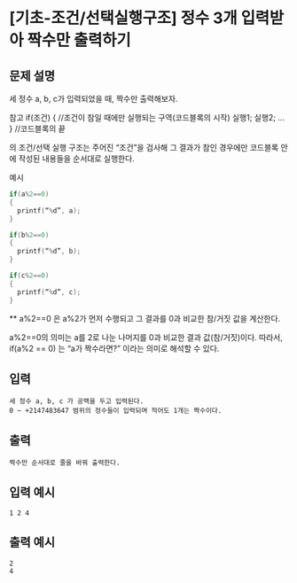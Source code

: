 # [기초-조건/선택실행구조] 정수 3개 입력받아 짝수만 출력하기

## 문제 설명
세 정수 a, b, c가 입력되었을 때, 짝수만 출력해보자.


참고
if(조건)
{ //조건이 참일 때에만 실행되는 구역(코드블록의 시작)
  실행1;
  실행2;
  ...
} //코드블록의 끝

의 조건/선택 실행 구조는
주어진 “조건”을 검사해 그 결과가 참인 경우에만 코드블록 안에 작성된 내용들을 순서대로 실행한다.


예시
```c
if(a%2==0)
{
  printf(“%d”, a);
}

if(b%2==0)
{
  printf(“%d”, b);
}

if(c%2==0)
{
  printf(“%d”, c);
}
```
** a%2==0 은 a%2가 먼저 수행되고 그 결과를 0과 비교한 참/거짓 값을 계산한다.

a%2==0의 의미는 a를 2로 나눈 나머지를 0과 비교한 결과 값(참/거짓)이다.
따라서, if(a%2 == 0) 는 “a가 짝수라면?” 이라는 의미로 해석할 수 있다.

## 입력
	세 정수 a, b, c 가 공백을 두고 입력된다.
	0 ~ +2147483647 범위의 정수들이 입력되며 적어도 1개는 짝수이다.
## 출력
	짝수만 순서대로 줄을 바꿔 출력한다.

## 입력 예시
	1 2 4
## 출력 예시
	2
	4